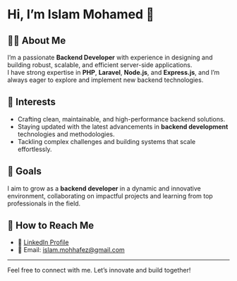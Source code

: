 # Hi, I’m Islam Mohamed 👋

## 👨‍💻 About Me
I’m a passionate **Backend Developer** with experience in designing and building robust, scalable, and efficient server-side applications.  
I have strong expertise in **PHP**, **Laravel**, **Node.js**, and **Express.js**, and I’m always eager to explore and implement new backend technologies.

## 🚀 Interests
- Crafting clean, maintainable, and high-performance backend solutions.  
- Staying updated with the latest advancements in **backend development** technologies and methodologies.  
- Tackling complex challenges and building systems that scale effortlessly.

## 🌟 Goals
I aim to grow as a **backend developer** in a dynamic and innovative environment, collaborating on impactful projects and learning from top professionals in the field.

## 🔗 How to Reach Me
- 💼 [LinkedIn Profile](https://www.linkedin.com/in/eng-islammohhafez)  
- 📧 Email: islam.mohhafez@gmail.com  

---

Feel free to connect with me. Let’s innovate and build together!
